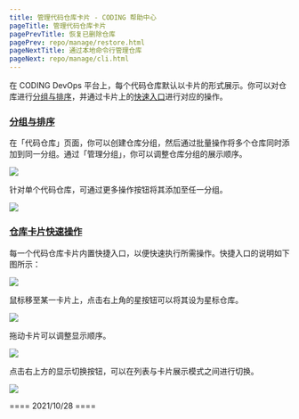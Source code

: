 ```yaml
---
title: 管理代码仓库卡片 - CODING 帮助中心
pageTitle: 管理代码仓库卡片
pagePrevTitle: 恢复已删除仓库
pagePrev: repo/manage/restore.html
pageNextTitle: 通过本地命令行管理仓库
pageNext: repo/manage/cli.html
---
```


在 CODING DevOps 平台上，每个代码仓库默认以卡片的形式展示。你可以对仓库进行[分组与排序](#group)，并通过卡片上的[快速入口](#quick-action)进行对应的操作。

### [分组与排序](#group)

在「代码仓库」页面，你可以创建仓库分组，然后通过批量操作将多个仓库同时添加到同一分组。通过「管理分组」，你可以调整仓库分组的展示顺序。

![](https://help-assets.codehub.cn/enterprise/20210915155759.png)

针对单个代码仓库，可通过更多操作按钮将其添加至任一分组。

![](https://help-assets.codehub.cn/enterprise/20210915155955.png)

### [仓库卡片快速操作](#quick-action)

每一个代码仓库卡片内置快捷入口，以便快速执行所需操作。快捷入口的说明如下图所示：

![](https://help-assets.codehub.cn/enterprise/20210308142824.png)

鼠标移至某一卡片上，点击右上角的星按钮可以将其设为星标仓库。

![](https://help-assets.codehub.cn/enterprise/20210308144254.png)

拖动卡片可以调整显示顺序。

![](https://help-assets.codehub.cn/enterprise/20210308144503.png)

点击右上方的显示切换按钮，可以在列表与卡片展示模式之间进行切换。

![](https://help-assets.codehub.cn/enterprise/20210308145018.png)


==== 2021/10/28 ====
